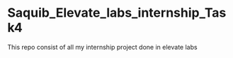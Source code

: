 # Saquib_Elevate_labs_internship_Task4
This repo consist of all my internship project done in elevate labs
